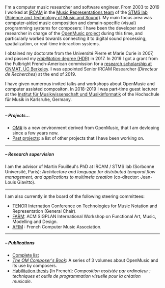 

I'm a computer music researcher and software engineer. 
From 2003 to 2019 I worked at <a href="https://www.ircam.fr/recherche/" target="_blank">IRCAM</a> in the <a href="http://repmus.ircam.fr/" target="_blank">Music Representations team</a> of the <a href="https://www.stms-lab.fr/" target="_blank">STMS lab (Science and Technology of Music and Sound)</a>. My main focus area was computer-aided music composition and domain-specific (visual) programming systems for composers: I have been the developer and researcher in charge of the <a href="https://openmusic-project.github.io/" target="_blank">OpenMusic project</a> during this time, and particularly worked towards connecting it to digital sound processing, spatialization, or real-time interaction systems. 

I obtained my doctorate from the Université Pierre et Marie Curie in 2007, and passed my [_Habilitation_ degree (HDR)]((https://hal.archives-ouvertes.fr/tel-01525998/)) in 2017. 
In 2016 I got a grant from the Fulbright French-American commission for a [research scholarship at CNMAT, UC Berkeley](http://www.cnmat.berkeley.edu/projects/jean-bresson-interactive-visual-programming-systems-music-composition). I was appointed Senior IRCAM Researcher (_Directeur de Recherches_) at the end of 2019.

I have given numerous invited talks and workshops about OpenMusic and computer assisted compositon. In 2018-2019 I was part-time guest lecturer at the [Institut für Musikwissenschaft und Musikinformatik](http://www.hfm-karlsruhe.de/imwi/index.htm) of the Hochschule für Musik in Karlsruhe, Germany. 


-----

##### – Projects...

- [OM#](https://openmusic-project.github.io/om-sharp/) is a new environment derived from OpenMusic, that I am devloping since a few years now. 
- [Past projects](projects): a list of other projects that I have been working on.

-----
##### – Research supervision

I am the advisor of Martin Fouilleul's PhD at IRCAM / STMS lab (Sorbonne Université, Paris): _Architecture and language for distributed temporal flow management, and applications to multimeia creation_ (co-director: Jean-Louis Giavitto).

<!-- Here is a [list of former students and researchers I have supervised](supervision).-->

-----

I am also currently in the board of the following steering committees:

- [TENOR](https://tenor-conference.org) Internation Conference on Technologies for Music Notation and Representation (General Chair).
- [FARM](https://functional-art.org): ACM SIGPLAN International Workshop on Functional Art, Music, Modelling and Design.
- [AFIM](http://afim-asso.org) : French Computer Music Association.

-----
##### – Publications

- [Complete list](publi)
- _[The OM Composer's Book](http://repmus.ircam.fr/openmusic/ombook)_: A series of 3 volumes about OpenMusic and its use by composers.
- [Habilitation thesis](https://hal.archives-ouvertes.fr/tel-01525998/) [In French]: _Composition assistée par ordinateur : techniques et outils de programmation visuelle pour la création musicale_.

<!-- _Computer-assisted composition: visual programming techniques and tools for musical creation_ -->

<!--
##### Mémoire d'Habilitation à Diriger des Recherches / _Habilitation Thesis_  (2017):       
Composition assistée par ordinateur : techniques et outils de programmation visuelle pour la création musicale      
_Computer-assisted composition: visual programming techniques and tools for musical creation_.     
**[Thesis [in French]](https://hal.archives-ouvertes.fr/tel-01525998/)** \| [Support materials](http://repmus.ircam.fr/bresson/hdr).
-->

